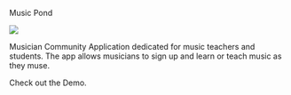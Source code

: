 Music Pond

<img src="https://i.ibb.co/g3QMhVY/Music-Pondlogo.gif">

Musician Community Application dedicated for music teachers and students.
The app allows musicians to sign up and learn or teach music as they muse.

<link url=(https://invis.io/5NOF3M9TQ8Y)>

Check out the Demo.
